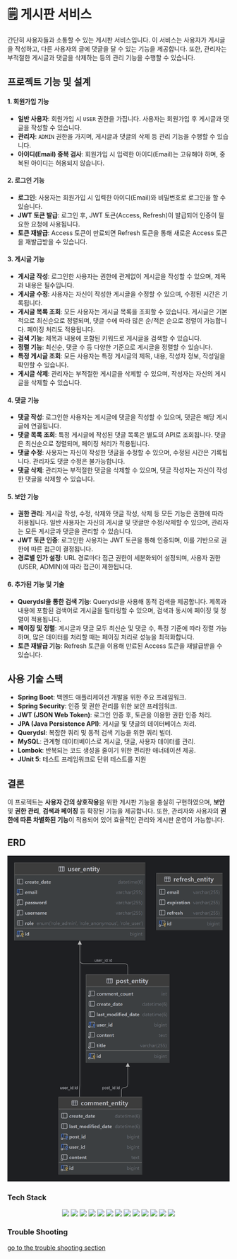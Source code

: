 # 🗒 게시판 서비스

간단히 사용자들과 소통할 수 있는 게시판 서비스입니다. 이 서비스는 사용자가 게시글을 작성하고, 다른 사용자의 글에 댓글을 달 수 있는 기능을 제공합니다. 또한, 관리자는 부적절한 게시글과 댓글을 삭제하는 등의 관리 기능을 수행할 수 있습니다.

## 프로젝트 기능 및 설계

#### 1. **회원가입 기능**
- **일반 사용자**: 회원가입 시 `USER` 권한을 가집니다. 사용자는 회원가입 후 게시글과 댓글을 작성할 수 있습니다.
- **관리자**: `ADMIN` 권한을 가지며, 게시글과 댓글의 삭제 등 관리 기능을 수행할 수 있습니다.
- **아이디(Email) 중복 검사**: 회원가입 시 입력한 아이디(Email)는 고유해야 하며, 중복된 아이디는 허용되지 않습니다.

#### 2. **로그인 기능**
- **로그인**: 사용자는 회원가입 시 입력한 아이디(Email)와 비밀번호로 로그인을 할 수 있습니다.
- **JWT 토큰 발급**: 로그인 후, JWT 토큰(Access, Refresh)이 발급되어 인증이 필요한 요청에 사용됩니다.
- **토큰 재발급**: Access 토큰이 만료되면 Refresh 토큰을 통해 새로운 Access 토큰을 재발급받을 수 있습니다.

#### 3. **게시글 기능**
- **게시글 작성**: 로그인한 사용자는 권한에 관계없이 게시글을 작성할 수 있으며, 제목과 내용은 필수입니다.
- **게시글 수정**: 사용자는 자신이 작성한 게시글을 수정할 수 있으며, 수정된 시간은 기록됩니다.
- **게시글 목록 조회**: 모든 사용자는 게시글 목록을 조회할 수 있습니다. 게시글은 기본적으로 최신순으로 정렬되며, 댓글 수에 따라 많은 순/적은 순으로 정렬이 가능합니다. 페이징 처리도 적용됩니다.
- **검색 기능**: 제목과 내용에 포함된 키워드로 게시글을 검색할 수 있습니다.
- **정렬 기능**: 최신순, 댓글 수 등 다양한 기준으로 게시글을 정렬할 수 있습니다.
- **특정 게시글 조회**: 모든 사용자는 특정 게시글의 제목, 내용, 작성자 정보, 작성일을 확인할 수 있습니다.
- **게시글 삭제**: 관리자는 부적절한 게시글을 삭제할 수 있으며, 작성자는 자신의 게시글을 삭제할 수 있습니다.

#### 4. **댓글 기능**
- **댓글 작성**: 로그인한 사용자는 게시글에 댓글을 작성할 수 있으며, 댓글은 해당 게시글에 연결됩니다.
- **댓글 목록 조회**: 특정 게시글에 작성된 댓글 목록은 별도의 API로 조회됩니다. 댓글은 최신순으로 정렬되며, 페이징 처리가 적용됩니다.
- **댓글 수정**: 사용자는 자신이 작성한 댓글을 수정할 수 있으며, 수정된 시간은 기록됩니다. 관리자도 댓글 수정은 불가능합니다.
- **댓글 삭제**: 관리자는 부적절한 댓글을 삭제할 수 있으며, 댓글 작성자는 자신이 작성한 댓글을 삭제할 수 있습니다.

#### 5. **보안 기능**
- **권한 관리**: 게시글 작성, 수정, 삭제와 댓글 작성, 삭제 등 모든 기능은 권한에 따라 허용됩니다. 일반 사용자는 자신의 게시글 및 댓글만 수정/삭제할 수 있으며, 관리자는 모든 게시글과 댓글을 관리할 수 있습니다.
- **JWT 토큰 인증**: 로그인한 사용자는 JWT 토큰을 통해 인증되며, 이를 기반으로 권한에 따른 접근이 결정됩니다.
- **경로별 인가 설정**: URL 경로마다 접근 권한이 세분화되어 설정되며, 사용자 권한(USER, ADMIN)에 따라 접근이 제한됩니다.

#### 6. **추가된 기능 및 기술**
- **Querydsl을 통한 검색 기능**: Querydsl을 사용해 동적 검색을 제공합니다. 제목과 내용에 포함된 검색어로 게시글을 필터링할 수 있으며, 검색과 동시에 페이징 및 정렬이 적용됩니다.
- **페이징 및 정렬**: 게시글과 댓글 모두 최신순 및 댓글 수, 특정 기준에 따라 정렬 가능하며, 많은 데이터를 처리할 때는 페이징 처리로 성능을 최적화합니다.
- **토큰 재발급 기능**: Refresh 토큰을 이용해 만료된 Access 토큰을 재발급받을 수 있습니다.

## 사용 기술 스택
- **Spring Boot**: 백엔드 애플리케이션 개발을 위한 주요 프레임워크.
- **Spring Security**: 인증 및 권한 관리를 위한 보안 프레임워크.
- **JWT (JSON Web Token)**: 로그인 인증 후, 토큰을 이용한 권한 인증 처리.
- **JPA (Java Persistence API)**: 게시글 및 댓글의 데이터베이스 처리.
- **Querydsl**: 복잡한 쿼리 및 동적 검색 기능을 위한 쿼리 빌더.
- **MySQL**: 관계형 데이터베이스로 게시글, 댓글, 사용자 데이터를 관리.
- **Lombok**: 반복되는 코드 생성을 줄이기 위한 편리한 애너테이션 제공.
- **JUnit 5**: 테스트 프레임워크로 단위 테스트를 지원

## 결론
이 프로젝트는 **사용자 간의 상호작용**을 위한 게시판 기능을 충실히 구현하였으며, **보안** 및 **권한 관리**, **검색과 페이징** 등 확장된 기능을 제공합니다. 또한, 관리자와 사용자의 **권한에 따른 차별화된 기능**이 적용되어 있어 효율적인 관리와 게시판 운영이 가능합니다.


## ERD 
![ERD](doc/img/noticeboard.png)


### Tech Stack
<div align=center> 
<img src="https://img.shields.io/badge/Java-59666C?style=for-the-badge&logo=Spring&logoColor=white"/>
<img src="https://img.shields.io/badge/Hibernate-59666C?style=for-the-badge&logo=Hibernate&logoColor=white"/>
<img src="https://img.shields.io/badge/Spring Boot-59666C?style=for-the-badge&logo=SpringBoot&logoColor=white"/>
<img src="https://img.shields.io/badge/Spring Security-59666C?style=for-the-badge&logo=Spring Security&logoColor=white"/>
<img src="https://img.shields.io/badge/Spring Validation-59666C?style=for-the-badge&logo=Spring&logoColor=white"/>
<img src="https://img.shields.io/badge/Spring Data JPA-59666C?style=for-the-badge&logo=Spring&logoColor=white"/>
<img src="https://img.shields.io/badge/Querydsl-59666C?style=for-the-badge&logo=Spring&logoColor=white"/>
<img src="https://img.shields.io/badge/JWT-59666C?style=for-the-badge&logo=JSON Web Tokens&logoColor=white"/>
<img src="https://img.shields.io/badge/gradle-59666C?style=for-the-badge&logo=gradle&logoColor=white"/>
<img src="https://img.shields.io/badge/Lombok-59666C?style=for-the-badge&logo=Spring&logoColor=white"/>
<img src="https://img.shields.io/badge/Mysql-59666C?style=for-the-badge&logo=MySql&logoColor=white"/>
<img src="https://img.shields.io/badge/JUnit 5-59666C?style=for-the-badge&logo=JUnit5&logoColor=white"/>
<img src="https://img.shields.io/badge/git-59666C?style=for-the-badge&logo=git&logoColor=white">

</div>

### Trouble Shooting
[go to the trouble shooting section](doc/TROUBLE_SHOOTING.md)
